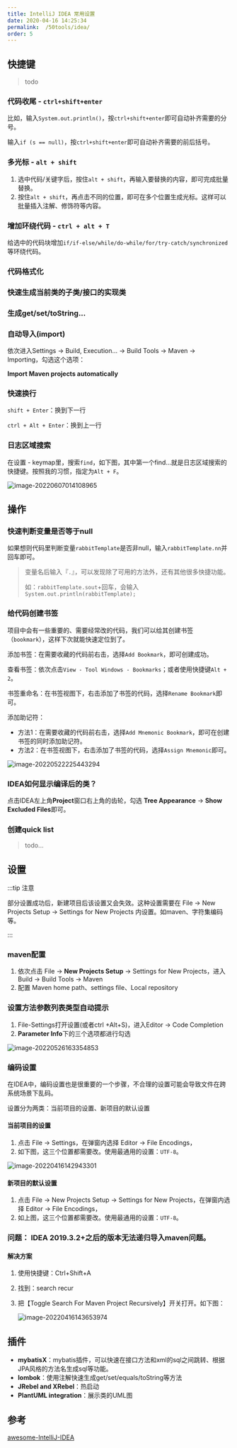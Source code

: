 ```yaml
---
title: IntelliJ IDEA 常用设置
date: 2020-04-16 14:25:34
permalink:  /50tools/idea/
order: 5
---
```


## 快捷键

> todo

### 代码收尾 - `ctrl+shift+enter`

比如，输入`System.out.println()`，按`ctrl+shift+enter`即可自动补齐需要的分号。

输入`if (s == null)`，按`ctrl+shift+enter`即可自动补齐需要的前后括号。

### 多光标 - `alt + shift`

1. 选中代码/关键字后，按住`alt + shift`，再输入要替换的内容，即可完成批量替换。
2. 按住`alt + shift`，再点击不同的位置，即可在多个位置生成光标。这样可以批量插入注解、修饰符等内容。

### 增加环绕代码 - `ctrl + alt + T`

给选中的代码块增加`if/if-else/while/do-while/for/try-catch/synchronized`等环绕代码。

### 代码格式化



### 快速生成当前类的子类/接口的实现类

### 生成get/set/toString...



### 自动导入(import)

依次进入Settings -> Build, Execution... -> Build Tools -> Maven -> Importing，勾选这个选项：

**Import Maven projects automatically**

### 快速换行

`shift + Enter`：换到下一行

`ctrl + Alt + Enter`：换到上一行

### 日志区域搜索

在设置 - keymap里，搜索`find`，如下图，其中第一个find...就是日志区域搜索的快捷键。按照我的习惯，指定为`Alt + F`。

![image-20220607014108965](https://fastly.jsdelivr.net/gh/jayxiaohe/blog_img/img/202206070141053.png)

## 操作

### 快速判断变量是否等于null

如果想则代码里判断变量`rabbitTemplate`是否非null，输入`rabbitTemplate.nn`并回车即可。

>  变量名后输入『`.`』，可以发现除了可用的方法外，还有其他很多快捷功能。
>
> 如：`rabbitTemplate.sout`+回车，会输入`System.out.println(rabbitTemplate);`

### 给代码创建书签

项目中会有一些重要的、需要经常改的代码，我们可以给其创建书签（`bookmark`），这样下次就能快速定位到了。

添加书签：在需要收藏的代码前右击，选择`Add Bookmark`，即可创建成功。

查看书签：依次点击`View - Tool Windows - Bookmarks`；或者使用快捷键`Alt + 2`。

书签重命名：在书签视图下，右击添加了书签的代码，选择`Rename Bookmark`即可。

添加助记符：

- 方法1：在需要收藏的代码前右击，选择`Add Mnemonic Bookmark`，即可在创建书签的同时添加助记符。
- 方法2：在书签视图下，右击添加了书签的代码，选择`Assign Mnemonic`即可。

![image-20220522225443294](https://fastly.jsdelivr.net/gh/jayxiaohe/blog_img/img/202205222254456.png)

### IDEA如何显示编译后的类？

点击IDEA左上角**Project**窗口右上角的齿轮，勾选 **Tree Appearance** -> **Show Excluded Files**即可。

### 创建quick list

> todo...

## 设置

:::tip 注意

部分设置成功后，新建项目后该设置又会失效。这种设置需要在 File -> New Projects  Setup -> Settings for New Projects 内设置。如maven、字符集编码等。

:::

### maven配置

1. 依次点击 File -> **New Projects Setup** -> Settings for New Projects，进入Build -> Build Tools -> Maven
2. 配置 Maven home path、settings file、Local repository

### 设置方法参数列表类型自动提示

1. File-Settings打开设置(或者ctrl +Alt+S)，进入Editor -> Code Completion
2. **Parameter Info**下的三个选项都进行勾选

![image-20220526163354853](https://fastly.jsdelivr.net/gh/jayxiaohe/blog_img/img/202205261633963.png)





### 编码设置

在IDEA中，编码设置也是很重要的一个步骤，不合理的设置可能会导致文件在跨系统场景下乱码。

设置分为两类：当前项目的设置、新项目的默认设置

#### 当前项目的设置

1. 点击 File -> Settings，在弹窗内选择 Editor -> File Encodings，
2. 如下图，这三个位置都需要改。使用最通用的设置：`UTF-8`。

![image-20220416142943301](https://fastly.jsdelivr.net/gh/jayxiaohe/blog_img/img/20220416142950.png)

#### 新项目的默认设置

1. 点击 File -> New Projects  Setup -> Settings for New Projects，在弹窗内选择 Editor -> File Encodings，
2. 如上图，这三个位置都需要改。使用最通用的设置：`UTF-8`。

### 问题： IDEA 2019.3.2+之后的版本无法递归导入maven问题。

#### 解决方案

1. 使用快捷键：Ctrl+Shift+A

2. 找到：search recur

3. 把【Toggle Search For Maven Project Recursively】开关打开。如下图：

   ![image-20220416143653974](https://fastly.jsdelivr.net/gh/jayxiaohe/blog_img/img/20220416143654.png)

## 插件

- **mybatisX**：mybatis插件，可以快速在接口方法和xml的sql之间跳转、根据JPA风格的方法名生成sql等功能。
- **lombok**：使用注解快速生成get/set/equals/toString等方法
- **JRebel and XRebel**：热启动
- **PlantUML integration**：展示类的UML图

## 参考

[awesome-IntelliJ-IDEA](https://github.com/xiaoxiunique/awesome-IntelliJ-IDEA)



